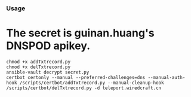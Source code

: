 ### Usage
# The secret is guinan.huang's DNSPOD apikey. 
```
chmod +x addTxtrecord.py
chmod +x delTxtrecord.py
ansible-vault decrypt secret.py
certbot certonly --manual --preferred-challenges=dns --manual-auth-hook /scripts/certbot/addTxtrecord.py --manual-cleanup-hook /scripts/certbot/delTxtrecord.py -d teleport.wiredcraft.cn
```